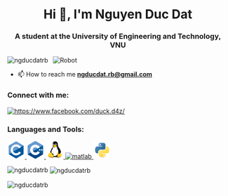 <h1 align="center">Hi 👋, I'm Nguyen Duc Dat</h1>
<h3 align="center">A student at the University of Engineering and Technology, VNU</h3>
<img align="right" alt="Robot" width="400" src="https://lh4.googleusercontent.com/proxy/fvf-3amxUMHtjL9LQbiadGdvwUjjEM4GlcwtUCSjCMQGhSyCorvh-5n15eapHPoIHyWtlDF1SXCwrFZrnYig">
<p align="left"> <img src="https://komarev.com/ghpvc/?username=ngducdatrb&label=Profile%20views&color=0e75b6&style=flat" alt="ngducdatrb" /> </p>

- 📫 How to reach me **ngducdat.rb@gmail.com**

<h3 align="left">Connect with me:</h3>
<p align="left">
<a href="https://fb.com/https://www.facebook.com/duck.d4z/" target="blank"><img align="center" src="https://raw.githubusercontent.com/rahuldkjain/github-profile-readme-generator/master/src/images/icons/Social/facebook.svg" alt="https://www.facebook.com/duck.d4z/" height="30" width="40" /></a>
</p>

<h3 align="left">Languages and Tools:</h3>
<p align="left"> <a href="https://www.cprogramming.com/" target="_blank" rel="noreferrer"> <img src="https://raw.githubusercontent.com/devicons/devicon/master/icons/c/c-original.svg" alt="c" width="40" height="40"/> </a> <a href="https://www.w3schools.com/cpp/" target="_blank" rel="noreferrer"> <img src="https://raw.githubusercontent.com/devicons/devicon/master/icons/cplusplus/cplusplus-original.svg" alt="cplusplus" width="40" height="40"/> </a> <a href="https://www.linux.org/" target="_blank" rel="noreferrer"> <img src="https://raw.githubusercontent.com/devicons/devicon/master/icons/linux/linux-original.svg" alt="linux" width="40" height="40"/> </a> <a href="https://www.mathworks.com/" target="_blank" rel="noreferrer"> <img src="https://upload.wikimedia.org/wikipedia/commons/2/21/Matlab_Logo.png" alt="matlab" width="40" height="40"/> </a> <a href="https://www.python.org" target="_blank" rel="noreferrer"> <img src="https://raw.githubusercontent.com/devicons/devicon/master/icons/python/python-original.svg" alt="python" width="40" height="40"/> </a> </p>

<p><img align="left" src="https://github-readme-stats.vercel.app/api/top-langs?username=ngducdatrb&show_icons=true&locale=en&layout=compact" alt="ngducdatrb" /></p>
<p>&nbsp;<img align="center" src="https://github-readme-stats.vercel.app/api?username=ngducdatrb&show_icons=true&locale=en&bg_color=ffffff&text_color=000000&title_color=0078d7&icon_color=0078d7" alt="ngducdatrb" /></p>

<p><img align="center" src="https://github-readme-streak-stats.herokuapp.com/?user=ngducdatrb&" alt="ngducdatrb" /></p>

